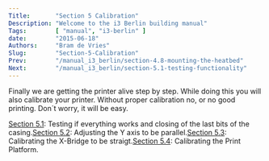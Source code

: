 ```yaml
---
Title:       "Section 5 Calibration"
Description: "Welcome to the i3 Berlin building manual"
Tags:        [ "manual", "i3-berlin" ]
date:        "2015-06-18"
Authors:     "Bram de Vries"
Slug:        "Section-5-Calibration"
Prev:        "/manual_i3_berlin/section-4.8-mounting-the-heatbed"
Next:        "/manual_i3_berlin/section-5.1-testing-functionality"
---
```



Finally we are getting the printer alive step by step. While doing this
you will also calibrate your printer. Without proper calibration no, or
no good printing. Don´t worry, it will be easy.

[Section
5.1](/manual_i3_berlin/section-5.1-testing-functionality):
Testing if everything works and closing of the last bits of the
casing.[Section
5.2](/manual_i3_berlin/section-5.2-calibrating-the-y-axis):
Adjusting the Y axis to be parallel.[Section
5.3](/manual_i3_berlin/section-5.3-calibrate-the-x-axis):
Calibrating the X-Bridge to be straigt.[Section
5.4](/manual_i3_berlin/section-5.4-calibrating-the-print-platform):
Calibrating the Print Platform.

